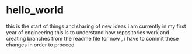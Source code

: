 # hello_world
this is the start of things and sharing of new ideas
i am currently in my first year of engineering
this is to understand how repositories work and creating branches from the readme file 
for now , i have to commit these changes in order to proceed

